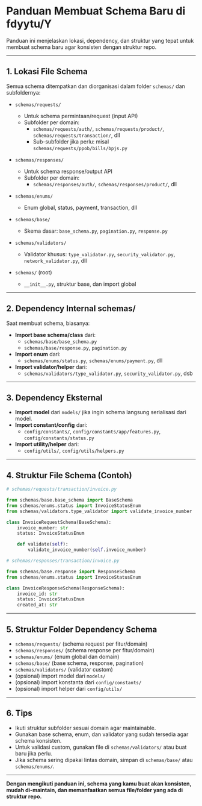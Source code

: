 # Panduan Membuat Schema Baru di fdyytu/Y

Panduan ini menjelaskan lokasi, dependency, dan struktur yang tepat untuk membuat schema baru agar konsisten dengan struktur repo.

---

## 1. **Lokasi File Schema**
Semua schema ditempatkan dan diorganisasi dalam folder `schemas/` dan subfoldernya:

- `schemas/requests/`  
  - Untuk schema permintaan/request (input API)
  - Subfolder per domain:  
    - `schemas/requests/auth/`, `schemas/requests/product/`, `schemas/requests/transaction/`, dll
    - Sub-subfolder jika perlu: misal `schemas/requests/ppob/bills/bpjs.py`

- `schemas/responses/`  
  - Untuk schema response/output API
  - Subfolder per domain:  
    - `schemas/responses/auth/`, `schemas/responses/product/`, dll

- `schemas/enums/`  
  - Enum global, status, payment, transaction, dll

- `schemas/base/`  
  - Skema dasar: `base_schema.py`, `pagination.py`, `response.py`

- `schemas/validators/`  
  - Validator khusus: `type_validator.py`, `security_validator.py`, `network_validator.py`, dll

- `schemas/` (root)  
  - `__init__.py`, struktur base, dan import global

---

## 2. **Dependency Internal schemas/**
Saat membuat schema, biasanya:
- **Import base schema/class** dari:
  - `schemas/base/base_schema.py`
  - `schemas/base/response.py`, `pagination.py`
- **Import enum** dari:
  - `schemas/enums/status.py`, `schemas/enums/payment.py`, dll
- **Import validator/helper** dari:
  - `schemas/validators/type_validator.py`, `security_validator.py`, dsb

---

## 3. **Dependency Eksternal**
- **Import model** dari `models/` jika ingin schema langsung serialisasi dari model.
- **Import constant/config** dari:
  - `config/constants/`, `config/constants/app/features.py`, `config/constants/status.py`
- **Import utility/helper** dari:
  - `config/utils/`, `config/utils/helpers.py`

---

## 4. **Struktur File Schema (Contoh)**
```python
# schemas/requests/transaction/invoice.py

from schemas/base.base_schema import BaseSchema
from schemas/enums.status import InvoiceStatusEnum
from schemas/validators.type_validator import validate_invoice_number

class InvoiceRequestSchema(BaseSchema):
    invoice_number: str
    status: InvoiceStatusEnum

    def validate(self):
        validate_invoice_number(self.invoice_number)
```

```python
# schemas/responses/transaction/invoice.py

from schemas/base.response import ResponseSchema
from schemas/enums.status import InvoiceStatusEnum

class InvoiceResponseSchema(ResponseSchema):
    invoice_id: str
    status: InvoiceStatusEnum
    created_at: str
```

---

## 5. **Struktur Folder Dependency Schema**
- `schemas/requests/` (schema request per fitur/domain)
- `schemas/responses/` (schema response per fitur/domain)
- `schemas/enums/` (enum global dan domain)
- `schemas/base/` (base schema, response, pagination)
- `schemas/validators/` (validator custom)
- (opsional) import model dari `models/`
- (opsional) import konstanta dari `config/constants/`
- (opsional) import helper dari `config/utils/`

---

## 6. **Tips**
- Ikuti struktur subfolder sesuai domain agar maintainable.
- Gunakan base schema, enum, dan validator yang sudah tersedia agar schema konsisten.
- Untuk validasi custom, gunakan file di `schemas/validators/` atau buat baru jika perlu.
- Jika schema sering dipakai lintas domain, simpan di `schemas/base/` atau `schemas/enums/`.

---

**Dengan mengikuti panduan ini, schema yang kamu buat akan konsisten, mudah di-maintain, dan memanfaatkan semua file/folder yang ada di struktur repo.**